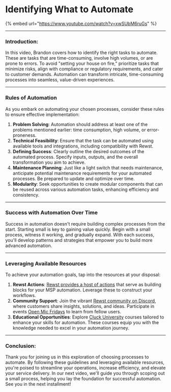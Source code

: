 # Identifying What to Automate

{% embed url="https://www.youtube.com/watch?v=xwSUbM6ruGs" %}

***

### **Introduction:**

In this video, Brandon covers how to identify the right tasks to automate. These are tasks that are time-consuming, involve high volumes, or are prone to errors. To avoid "setting your house on fire," prioritize tasks that minimize risks, align with compliance or regulatory requirements, and cater to customer demands. Automation can transform intricate, time-consuming processes into seamless, value-driven experiences.

***

### **Rules of Automation**&#x20;

As you embark on automating your chosen processes, consider these rules to ensure effective implementation:

1. **Problem Solving**: Automation should address at least one of the problems mentioned earlier: time consumption, high volume, or error-proneness.
2. **Technical Feasibility**: Ensure that the task can be automated using available tools and integrations, including compatibility with Rewst.
3. **Defining Success**: Clearly outline the desired outcomes of the automated process. Specify inputs, outputs, and the overall transformation you aim to achieve.
4. **Maintenance Planning**: Just like a light switch that needs maintenance, anticipate potential maintenance requirements for your automated processes. Be prepared to update and optimize over time.
5. **Modularity**: Seek opportunities to create modular components that can be reused across various automation tasks, enhancing efficiency and consistency.

***

### **Success with Automation Over Time**&#x20;

Success in automation doesn't require building complex processes from the start. Starting small is key to gaining value quickly. Begin with a small process, witness it working, and gradually expand. With each success, you'll develop patterns and strategies that empower you to build more advanced automation.

***

### **Leveraging Available Resources**&#x20;

To achieve your automation goals, tap into the resources at your disposal:

1. **Rewst Actions**: [Rewst provides a host of actions](../../documentation/workflows/actions-in-rewst/rewst-actions/) that serve as building blocks for your MSP automation. Leverage these to construct your workflows.
2. **Community Support**: Join the vibrant [Rewst community on Discord](https://discord.gg/Rewst), where customers share insights, solutions, and ideas. Participate in events [Open Mic Fridays](../../updates/roc-open-mics/) to learn from fellow users.
3. **Educational Opportunities**: Explore [Cluck University](../rewst-foundations/) courses tailored to enhance your skills for automation. These courses equip you with the knowledge needed to excel in your automation journey.

***

### **Conclusion**:

Thank you for joining us in this exploration of choosing processes to automate. By following these guidelines and leveraging available resources, you're poised to streamline your operations, increase efficiency, and elevate your service delivery. In our next video, we'll guide you through scoping out a small process, helping you lay the foundation for successful automation. See you in the next installment!
